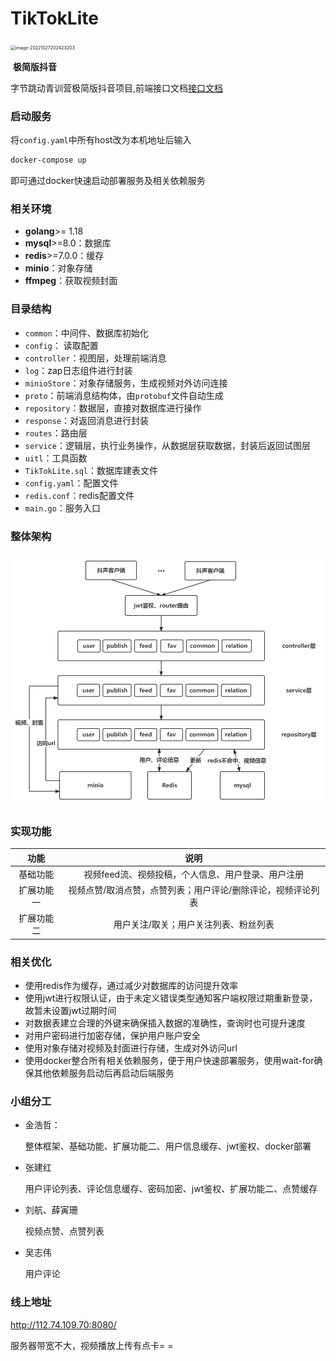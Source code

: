 
# TikTokLite
<img src="C:\Users\Administrator\AppData\Roaming\Typora\typora-user-images\image-20221027202423203.png" alt="image-20221027202423203" style="zoom: 50%;" />

​                                                 **极简版抖音**

字节跳动青训营极简版抖音项目,前端接口文档[接口文档](https://www.apifox.cn/apidoc/shared-8cc50618-0da6-4d5e-a398-76f3b8f766c5/api-18345145) 

### 启动服务

将`config.yaml`中所有host改为本机地址后输入

```bash
docker-compose up
```

即可通过docker快速启动部署服务及相关依赖服务

### 相关环境

- **golang**>= 1.18
- **mysql**>=8.0：数据库
- **redis**>=7.0.0：缓存
- **minio**：对象存储
- **ffmpeg**：获取视频封面

###  目录结构

- `common`：中间件、数据库初始化
- `config`： 读取配置
- `controller`：视图层，处理前端消息
- `log`：zap日志组件进行封装
- `minioStore`：对象存储服务，生成视频对外访问连接
- `proto`：前端消息结构体，由`protobuf`文件自动生成
- `repository`：数据层，直接对数据库进行操作
- `response`：对返回消息进行封装
- `routes`：路由层
- `service`：逻辑层，执行业务操作，从数据层获取数据，封装后返回试图层
- `uitl`：工具函数
- `TikTokLite.sql`：数据库建表文件 
- `config.yaml`：配置文件
- `redis.conf`：redis配置文件
- `main.go`：服务入口

### 整体架构

![结构图](https://github.com/jhzol/test/blob/master/image/Tiktoklite.png?raw=true)

### 实现功能

|    功能    |                             说明                             |
| :--------: | :----------------------------------------------------------: |
|  基础功能  |      视频feed流、视频投稿，个人信息、用户登录、用户注册      |
| 扩展功能一 | 视频点赞/取消点赞，点赞列表；用户评论/删除评论，视频评论列表 |
| 扩展功能二 |            用户关注/取关；用户关注列表、粉丝列表             |

### 相关优化

- 使用redis作为缓存，通过减少对数据库的访问提升效率
- 使用jwt进行权限认证，由于未定义错误类型通知客户端权限过期重新登录，故暂未设置jwt过期时间
- 对数据表建立合理的外键来确保插入数据的准确性，查询时也可提升速度
- 对用户密码进行加密存储，保护用户账户安全
- 使用对象存储对视频及封面进行存储，生成对外访问url
- 使用docker整合所有相关依赖服务，便于用户快速部署服务，使用wait-for确保其他依赖服务启动后再启动后端服务

### 小组分工

- 金浩哲：

  整体框架、基础功能、扩展功能二、用户信息缓存、jwt鉴权、docker部署

- 张建红

  用户评论列表、评论信息缓存、密码加密、jwt鉴权、扩展功能二、点赞缓存

- 刘航、薛寅珊

  视频点赞、点赞列表

- 吴志伟

  用户评论

### 线上地址

http://112.74.109.70:8080/

服务器带宽不大，视频播放上传有点卡= =
